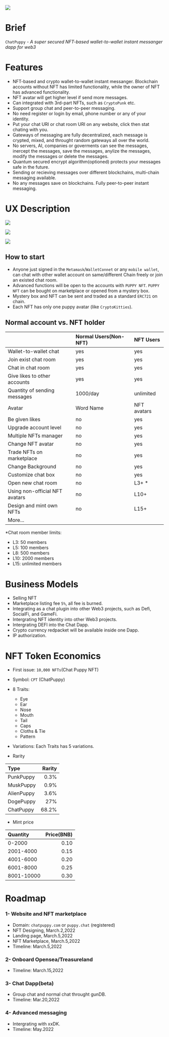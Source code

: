 ![](https://tva1.sinaimg.cn/large/008i3skNgy1gywpghxp9gj31gi0u0wmw.jpg)
# Brief
`ChatPuppy` - *A super secured NFT-based wallet-to-wallet instant messanger dapp for web3*

# Features
* NFT-based and crypto wallet-to-wallet instant messanger. Blockchain accounts without NFT has limited functionality, while the owner of NFT has advanced functionality.
* NFT avatar will get higher level if send more messages.
* Can integrated with 3rd-part NFTs, such as `CryptoPunk` etc.
* Support group chat and peer-to-peer messaging.
* No need register or login by email, phone number or any of your identity.
* Put your chat URI or chat room URI on any website, click then stat chating with you.
* Gateways of messaging are fully decentralized, each message is crypted, mixed, and throught random gateways all over the world. 
* No servers, AI, companies or goverments can see the messages, inercept the  messages, save the messages, anylize the messages, modify the messages or delete the messages.
* Quantum secured encrypt algorithm(optioned) protects your messages safe in the future.
* Sending or recieving messages over different blockchains, multi-chain messaging available.
* No any messages save on blockchains. Fully peer-to-peer instant messaging.


# UX Description
![](https://tva1.sinaimg.cn/large/008i3skNgy1gz1klcgdcmj30m80dc3zg.jpg)

![](https://tva1.sinaimg.cn/large/008i3skNgy1gz1klo36ftj30m80cxt9v.jpg)

![](https://tva1.sinaimg.cn/large/008i3skNgy1gz1l1r6qvcj31e00u0aej.jpg)

## How to start
* Anyone just signed in the `Metamask`/`WalletConnet` or any `mobile wallet`, can chat with other wallet account on same/different Chain freely or join an existed chat room.
* Advanced functions will be open to the accounts with `PUPPY NFT`. `PUPPY NFT` can be bought on marketplace or opened from a mystery box. 
* Mystery box and NFT can be sent and traded as a standard `ERC721` on chain.
* Each NFT has only one puppy avatar (like `CryptoKitties`).

## Normal account vs. NFT holder
||Normal Users(Non-NFT)|NFT Users|
|:-|:-|:-|
|Wallet-to-wallet chat|yes|yes|
|Join exist chat room|yes|yes|
|Chat in chat room|yes|yes|
|Give likes to other accounts|yes|yes|
|Quantity of sending messages|1000/day|unlimited|
|Avatar|Word Name|NFT avatars|
|Be given likes|no|yes|
|Upgrade account level|no|yes|
|Multiple NFTs manager|no|yes|
|Change NFT avatar|no|yes|
|Trade NFTs on marketplace|no|yes|
|Change Background|no|yes|
|Customize chat box|no|yes|
|Open new chat room|no|L3+ *|
|Using non-official NFT avatars|no|L10+|
|Design and mint own NFTs|no|L15+|
|More...|||

*Chat room member limits: 
  * L3: 50 members
  * L5: 100 members
  * L8: 500 members
  * L10: 2000 members
  * L15: unlimited members

# Business Models
* Selling NFT
* Marketplace listing fee `5%`, all fee is burned.
* Integrating as a chat plugin into other Web3 projects, such as Defi, SocialFi, and GameFi. 
* Intergrating NFT identity into other Web3 projects.
* Intergrating DEFI into the Chat Dapp.
* Crypto currency redpacket will be available inside one Dapp. 
* IP authorization.

# NFT Token Economics
* First issue: `10,000 NFTs`(Chat Puppy NFT)
* Symbol: `CPT` (ChatPuppy)
* 8 Traits:
  * Eye
  * Ear
  * Nose
  * Mouth
  * Tail
  * Caps
  * Cloths & Tie
  * Pattern

* Variations: Each Traits has 5 variations.
* Rarity

|Type|Rarity|
|:-|-:|
|PunkPuppy|0.3%|
|MuskPuppy|0.9%|
|AlienPuppy|3.6%|
|DogePuppy|27%|
|ChatPuppy|68.2%|

* Mint price

|Quantity|Price(BNB)|
|:-|-:|
|0-2000|0.10|
|2001-4000|0.15|
|4001-6000|0.20|
|6001-8000|0.25|
|8001-10000|0.30|


# Roadmap
### 1- Website and NFT marketplace
* Domain: `chatpuppy.com` or `puppy.chat` (registered)
* NFT Designing, March.2,2022
* Landing page, March.5,2022
* NFT Marketplace, March.5,2022
* Timeline: March.5,2022

### 2- Onboard Opensea/Treasureland
* Timeline: March.15,2022

### 3- Chat Dapp(beta)
* Group chat and normal chat throught gunDB.
* Timeline: Mar.20,2022

### 4- Advanced messaging
* Intergrating with xxDK.
* Timeline: May.2022
